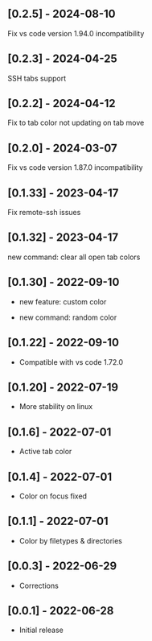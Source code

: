 ## [0.2.5] - 2024-08-10

Fix vs code version 1.94.0 incompatibility

## [0.2.3] - 2024-04-25

SSH tabs support

## [0.2.2] - 2024-04-12

Fix to tab color not updating on tab move

## [0.2.0] - 2024-03-07

Fix vs code version 1.87.0 incompatibility

## [0.1.33] - 2023-04-17

Fix remote-ssh issues

## [0.1.32] - 2023-04-17

new command: clear all open tab colors
## [0.1.30] - 2022-09-10

- new feature: custom color 

- new command: random color 

## [0.1.22] - 2022-09-10

- Compatible with vs code 1.72.0

## [0.1.20] - 2022-07-19

- More stability on linux

## [0.1.6] - 2022-07-01

- Active tab color

## [0.1.4] - 2022-07-01

- Color on focus fixed

## [0.1.1] - 2022-07-01

- Color by filetypes & directories

## [0.0.3] - 2022-06-29

- Corrections

## [0.0.1] - 2022-06-28

- Initial release